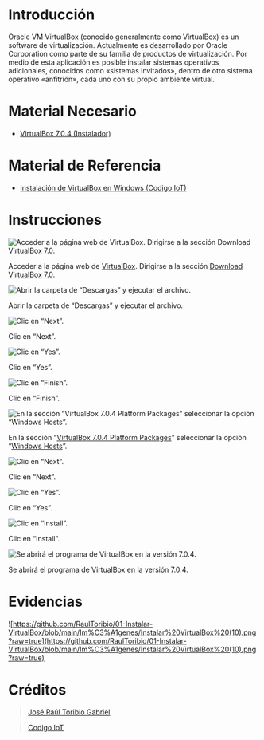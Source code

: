 # Introducción

Oracle VM VirtualBox (conocido generalmente como VirtualBox) es un software de virtualización. Actualmente es desarrollado por Oracle Corporation como parte de su familia de productos de virtualización. Por medio de esta aplicación es posible instalar sistemas operativos adicionales, conocidos como «sistemas invitados», dentro de otro sistema operativo «anfitrión», cada uno con su propio ambiente virtual.

# Material Necesario

- [VirtualBox 7.0.4 (Instalador)](https://download.virtualbox.org/virtualbox/7.0.4/VirtualBox-7.0.4-154605-Win.exe)

# Material de Referencia

- [Instalación de VirtualBox en Windows (Codigo IoT)](https://edu.codigoiot.com/course/view.php?id=810)

# Instrucciones

![Acceder a la página web de [VirtualBox](https://www.virtualbox.org/).
Dirigirse a la sección [Download VirtualBox 7.0](https://www.virtualbox.org/wiki/Downloads).](https://raw.githubusercontent.com/RaulToribio/01-Instalar-VirtualBox/main/Im%C3%A1genes/Instalar%20VirtualBox%20(1).png)

Acceder a la página web de [VirtualBox](https://www.virtualbox.org/).
Dirigirse a la sección [Download VirtualBox 7.0](https://www.virtualbox.org/wiki/Downloads).

![Abrir la carpeta de “Descargas” y ejecutar el archivo.](https://raw.githubusercontent.com/RaulToribio/01-Instalar-VirtualBox/main/Im%C3%A1genes/Instalar%20VirtualBox%20(3).png)

Abrir la carpeta de “Descargas” y ejecutar el archivo.

![Clic en “Next”.](https://raw.githubusercontent.com/RaulToribio/01-Instalar-VirtualBox/main/Im%C3%A1genes/Instalar%20VirtualBox%20(5).png)

Clic en “Next”.

![Clic en “Yes”.](https://raw.githubusercontent.com/RaulToribio/01-Instalar-VirtualBox/main/Im%C3%A1genes/Instalar%20VirtualBox%20(7).png)

Clic en “Yes”.

![Clic en “Finish”.](https://raw.githubusercontent.com/RaulToribio/01-Instalar-VirtualBox/main/Im%C3%A1genes/Instalar%20VirtualBox%20(9).png)

Clic en “Finish”.

![En la sección “[VirtualBox 7.0.4 Platform Packages](https://www.virtualbox.org/wiki/Downloads#VirtualBox7.0.4platformpackages)” seleccionar la opción “[Windows Hosts](https://download.virtualbox.org/virtualbox/7.0.4/VirtualBox-7.0.4-154605-Win.exe)”.
](https://raw.githubusercontent.com/RaulToribio/01-Instalar-VirtualBox/main/Im%C3%A1genes/Instalar%20VirtualBox%20(2).png)

En la sección “[VirtualBox 7.0.4 Platform Packages](https://www.virtualbox.org/wiki/Downloads#VirtualBox7.0.4platformpackages)” seleccionar la opción “[Windows Hosts](https://download.virtualbox.org/virtualbox/7.0.4/VirtualBox-7.0.4-154605-Win.exe)”.

![Clic en “Next”.](https://raw.githubusercontent.com/RaulToribio/01-Instalar-VirtualBox/main/Im%C3%A1genes/Instalar%20VirtualBox%20(4).png)

Clic en “Next”.

![Clic en “Yes”.](https://raw.githubusercontent.com/RaulToribio/01-Instalar-VirtualBox/main/Im%C3%A1genes/Instalar%20VirtualBox%20(6).png)

Clic en “Yes”.

![Clic en “Install”.](https://raw.githubusercontent.com/RaulToribio/01-Instalar-VirtualBox/main/Im%C3%A1genes/Instalar%20VirtualBox%20(8).png)

Clic en “Install”.

![Se abrirá el programa de VirtualBox en la versión 7.0.4.](https://github.com/RaulToribio/01-Instalar-VirtualBox/blob/main/Im%C3%A1genes/Instalar%20VirtualBox%20(10).png?raw=true)

Se abrirá el programa de VirtualBox en la versión 7.0.4.

# Evidencias

![https://github.com/RaulToribio/01-Instalar-VirtualBox/blob/main/Im%C3%A1genes/Instalar%20VirtualBox%20(10).png?raw=true](https://github.com/RaulToribio/01-Instalar-VirtualBox/blob/main/Im%C3%A1genes/Instalar%20VirtualBox%20(10).png?raw=true)

# Créditos

> [José Raúl Toribio Gabriel](https://github.com/RaulToribio)
> 

> [Codigo IoT](https://github.com/codigo-iot)
>